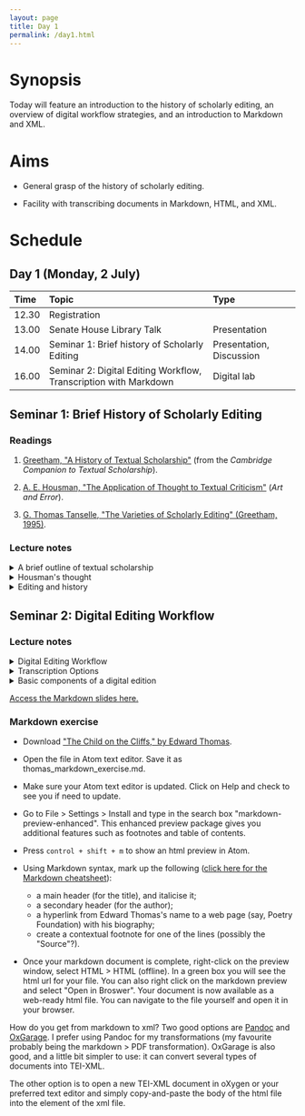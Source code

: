 ```yaml
---
layout: page
title: Day 1
permalink: /day1.html
---
```


# Synopsis

Today will feature an introduction to the history of scholarly editing, an overview of digital workflow strategies, and an introduction to Markdown and XML.

# Aims

- General grasp of the history of scholarly editing.

- Facility with transcribing documents in Markdown, HTML, and XML.

# Schedule

## Day 1 (Monday, 2 July)

Time  | Topic                                                                         | Type
:---- | :---------------------------------------------------------------------------- | :-----------------------
12.30 | Registration                                                                  |
13.00 | Senate House Library Talk                                                     | Presentation             |
14.00 | Seminar 1: Brief history of Scholarly Editing                                 | Presentation, Discussion |
16.00 | Seminar 2: Digital Editing Workflow, Transcription with Markdown | Digital lab              |

## Seminar 1: Brief History of Scholarly Editing

### Readings

1. [Greetham, "A History of Textual Scholarship"](/Day1/greetham-history-textual-scholarship.pdf) (from the *Cambridge Companion to Textual Scholarship*).

2. [A. E. Housman, "The Application of Thought to Textual Criticism"](../readings/housman_application_of_thought.html) (*Art and Error*).

3. [G. Thomas Tanselle, "The Varieties of Scholarly Editing" (Greetham, 1995)](../readings/tanselle_varieties_of_editing.pdf).

### Lecture notes

<details>
  <summary>A brief outline of textual scholarship </summary>
  <br />
  <ul>
  <li><p>Peisistratus (560–527 BCE) orders the 'official' text of Homer. The primary challenge was to build a coherent text from myriad versions spoken by the rhapsodes. This could be a viable beginning of textual criticism, i.e., being aware of variance and attending to authenticity and authority (whatever those terms mean). (Discuss!)</p></li>
  <li><p>Lycurgus (c. 390–324 BCE) arranges for single texts of Aeschylus, Sophocles, and Euripedes to be deposited into Athenian archives.</p></li>
  <li><p>The history of textual editing is a history of arguments about the meaning of terms such as authenticity and authority. It is also a record of humans grappling with the contingencies of cultural imagination, tradition, and artifacts.</p></li>
  <li><p>What is the <em>textus receptus</em>? When mistakes in a received (published) edition prevail: E.g., Falstaff "babbl'd o' green fields" (Shakespeare, <em>Henry V</em>); "soiled fish of the sea" (Melville, <em>White-Jacket</em>).</p></li>
  <li><p>Library of Alexandria: manuscript copying was a common practice, since all incoming ships had to declare any manuscripts in their possession. Any manuscripts declared would then be copied and deposited in libraries. Their copies were only labeled differently if they had differences.</p></li>
  <li><p>The birth of collation as an editorial practice; and dealing with analogy versus anomaly: the Alexandrians sought to emend texts that had, in their judgment, corruptions. Their practice is idealistic: the best text is not based on any actual document but rather a new document that seeks to bring out the best readings from all the extant texts.</p></li>
  <li><p>Pergamum, the other civic rival to Alexandria, switched to using parchment (animal skin) after Alexandria banished papyrus exports during a trade conflict. Generally, the Pergamanian scholars accepted the necessity of corruption and sought to identify the "best text" based on a careful examination of all surviving witnesses. The "best text" would be based on an actual historical document, rather than the Alexandrian text, which was a reconstructed text. Texts from neither of these epochs survive, but citations of them exist in medieval scholias.</p></li>
  <li><p>Descriptive Bibliography. Callimachus (c. 305–240 BCE) created the first record of Greek manuscripts, <em>Pinakes</em> (Tablets).</p></li>
  <li><p>Late classical era: the birth of textual commentaries (Servius Honoratus on Virgil, for example). Why is this important? The textual commentaries include quotes of important works and other cultural and historical information that have been otherwise lost. Hugh Cayless offers a good primer on Servius, as well as some thoughts on digital editing, <a href="https://blogs.library.duke.edu/dcthree/2018/01/10/digital-servius/">on his blog</a>.</p></li>
  <li><p>Biblical scholarship: problems of vocalisation, accentuation, and word-division in consonantal Hebrew. Masoretic text (Hebrew and Aramaic copies, c. 7th–9th centuries CE) versus Greek Septuagint translation versus the Dead Sea Scrolls. The Old Testament is far less complicated (textually speaking) than the transmission of the Greek New Testament. Jerome's <em>Vulgate</em>, commissioned by Pope Damascus I in the late 4th century CE, was the first Latin Bible that was based on surviving witnesses (~8000 manuscripts!).
</p></li>
<li><p>Medieval period saw a period of conservation, copying mostly religious works and trying to reconcile them, as much as possible, with classical (pagan) works. The Caroline Reformation led to a standardised script that made various European national scripts consistent––a significant portion of surviving manuscripts of classical literature is the result of copies made in monasteries with Carolingian script. Meanwhile, Constantinople's holdings of Greek manuscripts were crucial to Italian humanists' serious return to Greek study in the late fourteenth–early fifteenth century.</p></li>
<li><p>Copying work transferred from the hands of monks to those of professional scribes, often in universities. The great poet Petrarch's partial reconstruction of Livy's histories was a rigorous editorial project based on manuscript fragments in many medieval repositories. Poggio Bracciolini (1380–1459), acting as papal secretary, found manuscripts all over Europe of prominent classical thinkers. Bracciolini even invented a new humanist script that was far more clear and readable than the prevailing <em>textura</em> (i.e., gothic) script of the day. This is a good moment to reflect on the desire for humanists over time to invent inscription technologies that are consistent, readable, and shareable––a set of values very important to so-called "digital humanities" today.</p></li>
<li><p>Another figure worth noting: Lorenzo Valla (1407–57), the great debunker of forgeries: the <em>Donation of Constantine</em> and the letters of Seneca and St. Paul, e.g. He also sought to emend Jerome's <em>Vulgate</em>. His edition, based on Greek and patristic texts, was published by Erasmus in 1505. Similarly, Politian (1454–94) searched for earliest recoverable version of a manuscript––this foreshadowed the genealogical method of plotting a linear path of textual transmission. Politian derived the method of <em>eliminatio codicum descriptorum</em>, the removal of "descriptive" or derived copies as witnesses to an authentic version. This led to the method (very much in use to this day) of <em>stemma codicum</em>, the "family tree" of textual versions.</p></li>
</ul>


<ul><li>Stemmatics: building a family tree by examining scribal errors in multiple manuscript copies. Aldine editions. Example of the Erasmus New Testament. As an example: <img src="https://christopherohge.com/stemmatics.jpg"/>(<em>Source</em>: https://chs.harvard.edu/CHS/article/display/4742.1-textual-criticism-as-applied-to-biblical-and-classical-texts)</li></ul>

<ul><li><p>Philology (<em>OED</em>):</p>

<p>1. Love of learning and literature; the branch of knowledge that deals with the historical, linguistic, interpretative, and critical aspects of literature; literary or classical scholarship. Now chiefly U.S.</p>

<p>3. The branch of knowledge that deals with the structure, historical development, and relationships of languages or language families; the historical study of the phonology and morphology of languages; historical linguistics. See also comparative philology at comparative adj. 1b.</p></li></ul>

<ul><li><p>Lachmannian method: identification and evaluation of bibliographic sources with a critical awareness. This comes out of the work of Karl Lachmann (1793–1851), whose 1850 edition of Lucretius claimed that the three extant manuscripts descended from a single archetype. Later witnesses have more errors. Interestingly, Lachmann's <em>Nibelungenlied</em> edition involved more speculation.<p></li></ul>

<ul><li><p>Johann Gottfried Eichhorn (1753–1824) and his monumental claim that there was no possibility to find or reconstruct the original or best text in biblical texts, because of all of the layers of copying and linguistic shifts (<em>Einleitung in das Alte Testament</em>, 1780–83).<p></li></ul>

<ul><li><p>Friedrich August Wolf (1759–1824) similarly argued in his <em>Prolegomena ad Homerum</em> (1795) that it would be impossible to recover Homeric texts.<p></li></ul>
</details>

<details>
  <summary>Housman's thought</summary>
  <p>
</p>
  <ul>
  <li><p>Where do science and art meet? "Textual criticism is a science, and, since it comprises recension and emendation, it is also an art."</p></li>
  <li><p>A matter of reason and common sense, but also not "an exact science at all ... fluid and variable ... neither mystery nor mathematics"... It deals with human frailties---errors.</p></li>
  <li><p>Editorial problems should be treated as individuals: "must be regarded as possibly unique."</p></li>
  <li><p>Learning principles from instances:
  "P]ublic opinion is now aware that textual criticism, however repulsive, is nevertheless indispensable, and editors find that some presence of dealing with the subject is obligatory; and in these circumstances they apply, not thought, but words, to textual criticism. They get rules by rote without grasping the realities of which those rules are merely emblems, and recite them on inappropriate occasions instead of seriously thinking out each problem it arises."</p></li>
  <li><p>This is to suggest that editors should "look all facts in the face" and avoid sectarianism of thought: "This I cite as a specimen of the things which people may say if they do not think about the meaning of what they are saying, and especially as an example of the danger of dealing in generalisations. The best way to treat such pretentious inanities is to transfer them from the sphere of textual criticism, where the difference between truth and falsehood or between sense and nonsense is little regarded and seldom even perceived, into some sphere where men are obliged to use concrete and sensuous terms, which force them, however reluctantly, to think."</p></li>
  <li><p>What does he mean by sincerity of a manuscript? "When you call a MS. sincere you instantly engage on its behalf the moral sympathy of the thoughtless ... Our concern is not with the eternal destiny of the scribe, but with the temporal utility of the MS.; and a MS. is useful or the reverse in proportion to the amount of truth which it discloses or conceals, no matter what may be the causes of the disclosure or concealment."</p></li>
  <li><p>Sincerity and recension; the importance of <em>building</em>. "[E]ven the traditional rules must of course be tested by comparison with the witness of the MSS... if we build structures on our trust we are no critics."</p></li>
  <li><p>A paradox: "The MSS. are the material upon which we base our rule, and then, when we have got our rule, we turn round upon the MSS. and say that the rule, based upon them, convicts them of error. We are thus working in a circle, that is a fact which there is no denying; but, as Lachmann says, the task of the critic is just this, to tread that circle deftly and warily"</p></li>
  <li><p>"To be a textual critic requires aptitude for thinking and willingness to think; and though it also requires other things, those things are supplements and cannot be substitutes. Knowledge is good, method is good, but one thing beyond all others is necessary; and that is to have a head, not a pumpkin, on your shoulders and brains, not pudding, in your head."</p></li>
</ul>
</details>



<details>
  <summary>Editing and history</summary>
  <ul>
  <li><p>An act of historical scholarship which requires an answer to this question: "What role do judgment and evaluation play in reconstructing the past?" (Tanselle, 10).</p></li>
  <li><p>Texts of <strong>documents</strong> v. text of <strong>works</strong>.</p></li>
</ul>
</details>

## Seminar 2: Digital Editing Workflow

### Lecture notes

<details>
  <summary>Digital Editing Workflow</summary>
  <p>

If I am interested in creating a digital edition, there are two questions that you must ponder at length before proceeding:

1. What is my text model, why am I making it, and what will it be used for?

2. What is my workflow?

The answer to (1) will vary quite a bit, depending on your documents, and what kind of edition you would like to produce. We will continue to investigate options to (1) as we move through the course this week.

The answer to (2) is a little more straightforward. Since we are concerned with "digital" editing, we need to think in terms of an appropriate computational pipeline.

</p>
</details>



<details>
  <summary>Transcription Options</summary>
  <p>

The beginning of the pipeline is the flexible text editor. By flexible I mean an editor that is amenable to Web publishing, and uses non-proprietary open source formatting. Many editors have used proprietary word processors to transcribe their editorial material. While that has many virtues (control of type-setting features, to name one), it presents a lot of problems if you are trying to optimize your workflow. E.g., if you transcribe an edition in Microsoft Word, you would have to transform that document (and all of its attendant proprietary code) into XML or HTML in order to make it work as a digital edition on the Web.

For us, the common understanding is that XML files should be our edition files of record. Ideally, all documents would be transcribed in XML from the beginning, but for a variety of reasons that is not always practicable.

First we will look at the most basic of transcription: Markdown. This is lightweight web authoring at its best.

</p>
</details>

<details><summary>Basic components of a digital edition</summary>
<ul>Source file(s) of transcribed text and metadata encoded in XML. The best encoding practice is to use the Text Encoding Initiative (TEI) standards, but it's not necessary.</ul>
<ul>Files that parse (i.e., read) and transform the encoded documents for viewing. Typically these will be XSLT or XQuery or (less common) Python files.</ul>
<ul>The edition, as transformed by the former, in html.</ul>
<ul>Files for styling the edition's html interface (CSS, JavaScript)</ul>

<p></p>
</details>

[Access the Markdown slides here.](https://christopherohge.com/MarkdownLRBS.pdf)

### Markdown exercise

- Download ["The Child on the Cliffs," by Edward Thomas](../thomas_edward_child_on_the_cliffs.txt).

- Open the file in Atom text editor. Save it as thomas_markdown_exercise.md.

- Make sure your Atom text editor is updated. Click on Help and check to see you if need to update.

- Go to File > Settings > Install and type in the search box "markdown-preview-enhanced". This enhanced preview package gives you additional features such as footnotes and table of contents.

- Press `control + shift + m` to show an html preview in Atom.

- Using Markdown syntax, mark up the following ([click here for the Markdown cheatsheet](https://www.markdownguide.org/cheat-sheet/)):

  - a main header (for the title), and italicise it;
  - a secondary header (for the author);
  - a hyperlink from Edward Thomas's name to a web page (say, Poetry Foundation) with his biography;
  - create a contextual footnote for one of the lines (possibly the "Source"?).

- Once your markdown document is complete, right-click on the preview window, select HTML > HTML (offline). In a green box you will see the html url for your file. You can also right click on the markdown preview and select "Open in Broswer". Your document is now available as a web-ready html file. You can navigate to the file yourself and open it in your browser.

How do you get from markdown to xml? Two good options are [Pandoc](https://pandoc.org/) and [OxGarage](http://www.tei-c.org/oxgarage/). I prefer using Pandoc for my transformations (my favourite probably being the markdown > PDF transformation). OxGarage is also good, and a little bit simpler to use: it can convert several types of documents into TEI-XML.

The other option is to open a new TEI-XML document in oXygen or your preferred text editor and simply copy-and-paste the body of the html file into the <body> element of the xml file.
